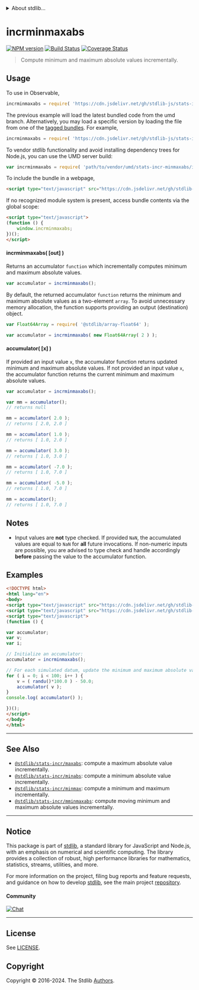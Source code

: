 <!--

@license Apache-2.0

Copyright (c) 2018 The Stdlib Authors.

Licensed under the Apache License, Version 2.0 (the "License");
you may not use this file except in compliance with the License.
You may obtain a copy of the License at

   http://www.apache.org/licenses/LICENSE-2.0

Unless required by applicable law or agreed to in writing, software
distributed under the License is distributed on an "AS IS" BASIS,
WITHOUT WARRANTIES OR CONDITIONS OF ANY KIND, either express or implied.
See the License for the specific language governing permissions and
limitations under the License.

-->


<details>
  <summary>
    About stdlib...
  </summary>
  <p>We believe in a future in which the web is a preferred environment for numerical computation. To help realize this future, we've built stdlib. stdlib is a standard library, with an emphasis on numerical and scientific computation, written in JavaScript (and C) for execution in browsers and in Node.js.</p>
  <p>The library is fully decomposable, being architected in such a way that you can swap out and mix and match APIs and functionality to cater to your exact preferences and use cases.</p>
  <p>When you use stdlib, you can be absolutely certain that you are using the most thorough, rigorous, well-written, studied, documented, tested, measured, and high-quality code out there.</p>
  <p>To join us in bringing numerical computing to the web, get started by checking us out on <a href="https://github.com/stdlib-js/stdlib">GitHub</a>, and please consider <a href="https://opencollective.com/stdlib">financially supporting stdlib</a>. We greatly appreciate your continued support!</p>
</details>

# incrminmaxabs

[![NPM version][npm-image]][npm-url] [![Build Status][test-image]][test-url] [![Coverage Status][coverage-image]][coverage-url] <!-- [![dependencies][dependencies-image]][dependencies-url] -->

> Compute minimum and maximum absolute values incrementally.



<section class="usage">

## Usage

To use in Observable,

```javascript
incrminmaxabs = require( 'https://cdn.jsdelivr.net/gh/stdlib-js/stats-incr-minmaxabs@umd/browser.js' )
```
The previous example will load the latest bundled code from the umd branch. Alternatively, you may load a specific version by loading the file from one of the [tagged bundles](https://github.com/stdlib-js/stats-incr-minmaxabs/tags). For example,

```javascript
incrminmaxabs = require( 'https://cdn.jsdelivr.net/gh/stdlib-js/stats-incr-minmaxabs@v0.2.2-umd/browser.js' )
```

To vendor stdlib functionality and avoid installing dependency trees for Node.js, you can use the UMD server build:

```javascript
var incrminmaxabs = require( 'path/to/vendor/umd/stats-incr-minmaxabs/index.js' )
```

To include the bundle in a webpage,

```html
<script type="text/javascript" src="https://cdn.jsdelivr.net/gh/stdlib-js/stats-incr-minmaxabs@umd/browser.js"></script>
```

If no recognized module system is present, access bundle contents via the global scope:

```html
<script type="text/javascript">
(function () {
    window.incrminmaxabs;
})();
</script>
```

#### incrminmaxabs( \[out] )

Returns an accumulator `function` which incrementally computes minimum and maximum absolute values.

```javascript
var accumulator = incrminmaxabs();
```

By default, the returned accumulator `function` returns the minimum and maximum absolute values as a two-element `array`. To avoid unnecessary memory allocation, the function supports providing an output (destination) object.

```javascript
var Float64Array = require( '@stdlib/array-float64' );

var accumulator = incrminmaxabs( new Float64Array( 2 ) );
```

#### accumulator( \[x] )

If provided an input value `x`, the accumulator function returns updated minimum and maximum absolute values. If not provided an input value `x`, the accumulator function returns the current minimum and maximum absolute values.

```javascript
var accumulator = incrminmaxabs();

var mm = accumulator();
// returns null

mm = accumulator( 2.0 );
// returns [ 2.0, 2.0 ]

mm = accumulator( 1.0 );
// returns [ 1.0, 2.0 ]

mm = accumulator( 3.0 );
// returns [ 1.0, 3.0 ]

mm = accumulator( -7.0 );
// returns [ 1.0, 7.0 ]

mm = accumulator( -5.0 );
// returns [ 1.0, 7.0 ]

mm = accumulator();
// returns [ 1.0, 7.0 ]
```

</section>

<!-- /.usage -->

<section class="notes">

## Notes

-   Input values are **not** type checked. If provided `NaN`, the accumulated values are equal to `NaN` for **all** future invocations. If non-numeric inputs are possible, you are advised to type check and handle accordingly **before** passing the value to the accumulator function.

</section>

<!-- /.notes -->

<section class="examples">

## Examples

<!-- eslint no-undef: "error" -->

```html
<!DOCTYPE html>
<html lang="en">
<body>
<script type="text/javascript" src="https://cdn.jsdelivr.net/gh/stdlib-js/random-base-randu@umd/browser.js"></script>
<script type="text/javascript" src="https://cdn.jsdelivr.net/gh/stdlib-js/stats-incr-minmaxabs@umd/browser.js"></script>
<script type="text/javascript">
(function () {

var accumulator;
var v;
var i;

// Initialize an accumulator:
accumulator = incrminmaxabs();

// For each simulated datum, update the minimum and maximum absolute values...
for ( i = 0; i < 100; i++ ) {
    v = ( randu()*100.0 ) - 50.0;
    accumulator( v );
}
console.log( accumulator() );

})();
</script>
</body>
</html>
```

</section>

<!-- /.examples -->

<!-- Section for related `stdlib` packages. Do not manually edit this section, as it is automatically populated. -->

<section class="related">

* * *

## See Also

-   <span class="package-name">[`@stdlib/stats-incr/maxabs`][@stdlib/stats/incr/maxabs]</span><span class="delimiter">: </span><span class="description">compute a maximum absolute value incrementally.</span>
-   <span class="package-name">[`@stdlib/stats-incr/minabs`][@stdlib/stats/incr/minabs]</span><span class="delimiter">: </span><span class="description">compute a minimum absolute value incrementally.</span>
-   <span class="package-name">[`@stdlib/stats-incr/minmax`][@stdlib/stats/incr/minmax]</span><span class="delimiter">: </span><span class="description">compute a minimum and maximum incrementally.</span>
-   <span class="package-name">[`@stdlib/stats-incr/mminmaxabs`][@stdlib/stats/incr/mminmaxabs]</span><span class="delimiter">: </span><span class="description">compute moving minimum and maximum absolute values incrementally.</span>

</section>

<!-- /.related -->

<!-- Section for all links. Make sure to keep an empty line after the `section` element and another before the `/section` close. -->


<section class="main-repo" >

* * *

## Notice

This package is part of [stdlib][stdlib], a standard library for JavaScript and Node.js, with an emphasis on numerical and scientific computing. The library provides a collection of robust, high performance libraries for mathematics, statistics, streams, utilities, and more.

For more information on the project, filing bug reports and feature requests, and guidance on how to develop [stdlib][stdlib], see the main project [repository][stdlib].

#### Community

[![Chat][chat-image]][chat-url]

---

## License

See [LICENSE][stdlib-license].


## Copyright

Copyright &copy; 2016-2024. The Stdlib [Authors][stdlib-authors].

</section>

<!-- /.stdlib -->

<!-- Section for all links. Make sure to keep an empty line after the `section` element and another before the `/section` close. -->

<section class="links">

[npm-image]: http://img.shields.io/npm/v/@stdlib/stats-incr-minmaxabs.svg
[npm-url]: https://npmjs.org/package/@stdlib/stats-incr-minmaxabs

[test-image]: https://github.com/stdlib-js/stats-incr-minmaxabs/actions/workflows/test.yml/badge.svg?branch=v0.2.2
[test-url]: https://github.com/stdlib-js/stats-incr-minmaxabs/actions/workflows/test.yml?query=branch:v0.2.2

[coverage-image]: https://img.shields.io/codecov/c/github/stdlib-js/stats-incr-minmaxabs/main.svg
[coverage-url]: https://codecov.io/github/stdlib-js/stats-incr-minmaxabs?branch=main

<!--

[dependencies-image]: https://img.shields.io/david/stdlib-js/stats-incr-minmaxabs.svg
[dependencies-url]: https://david-dm.org/stdlib-js/stats-incr-minmaxabs/main

-->

[chat-image]: https://img.shields.io/gitter/room/stdlib-js/stdlib.svg
[chat-url]: https://app.gitter.im/#/room/#stdlib-js_stdlib:gitter.im

[stdlib]: https://github.com/stdlib-js/stdlib

[stdlib-authors]: https://github.com/stdlib-js/stdlib/graphs/contributors

[umd]: https://github.com/umdjs/umd
[es-module]: https://developer.mozilla.org/en-US/docs/Web/JavaScript/Guide/Modules

[deno-url]: https://github.com/stdlib-js/stats-incr-minmaxabs/tree/deno
[deno-readme]: https://github.com/stdlib-js/stats-incr-minmaxabs/blob/deno/README.md
[umd-url]: https://github.com/stdlib-js/stats-incr-minmaxabs/tree/umd
[umd-readme]: https://github.com/stdlib-js/stats-incr-minmaxabs/blob/umd/README.md
[esm-url]: https://github.com/stdlib-js/stats-incr-minmaxabs/tree/esm
[esm-readme]: https://github.com/stdlib-js/stats-incr-minmaxabs/blob/esm/README.md
[branches-url]: https://github.com/stdlib-js/stats-incr-minmaxabs/blob/main/branches.md

[stdlib-license]: https://raw.githubusercontent.com/stdlib-js/stats-incr-minmaxabs/main/LICENSE

<!-- <related-links> -->

[@stdlib/stats/incr/maxabs]: https://github.com/stdlib-js/stats-incr-maxabs/tree/umd

[@stdlib/stats/incr/minabs]: https://github.com/stdlib-js/stats-incr-minabs/tree/umd

[@stdlib/stats/incr/minmax]: https://github.com/stdlib-js/stats-incr-minmax/tree/umd

[@stdlib/stats/incr/mminmaxabs]: https://github.com/stdlib-js/stats-incr-mminmaxabs/tree/umd

<!-- </related-links> -->

</section>

<!-- /.links -->
